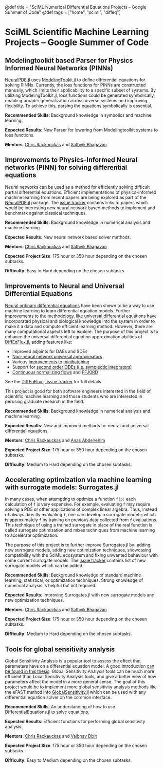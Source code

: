@def title = "SciML Numerical Differential Equations Projects – Google Summer of Code"
@def tags = ["home", "sciml", "diffeq"]

# SciML Scientific Machine Learning Projects – Google Summer of Code

## Modelingtoolkit based Parser for Physics Informed Neural Networks (PINNs)

[NeuralPDE.jl](https://github.com/SciML/NeuralPDE.jl) uses [ModelingTookit.jl](https://github.com/SciML/ModelingToolkit.jl) to define differential equations for solving PINNs. Currently, the loss functions for PINNs are constructed manually, which limits their applicability to a specific subset of systems. By utilizing ModelingToolkit.jl, loss functions could be generated symbolically, enabling broader generalization across diverse systems and improving flexibility. To achieve this, parsing the equations symbolically is essential.

**Recommended Skills**: Background knowledge in symbolics and machine learning.

**Expected Results**: New Parser for lowering from Modelingtoolkit systems to loss functions.

**Mentors**: [Chris Rackauckas](https://github.com/ChrisRackauckas) and [Sathvik Bhagavan](https://github.com/sathvikbhagavan)

## Improvements to Physics-Informed Neural networks (PINN) for solving differential equations

Neural networks can be used as a method for efficiently solving difficult partial differential equations.
Efficient implementations of physics-informed machine learning from recent papers are being explored as
part of the [NeuralPDE.jl](https://github.com/SciML/NeuralPDE.jl) package.
The [issue tracker](https://github.com/SciML/NeuralPDE.jl/issues) contains links to papers which
would be interesting new neural network based methods to implement and benchmark against classical techniques.

**Recommended Skills**: Background knowledge in numerical analysis and machine learning.

**Expected Results**: New neural network based solver methods.

**Mentors**: [Chris Rackauckas](https://github.com/ChrisRackauckas) and [Sathvik Bhagavan](https://github.com/sathvikbhagavan)

**Expected Project Size**: 175 hour or 350 hour depending on the chosen subtasks.

**Difficulty**: Easy to Hard depending on the chosen subtasks.

## Improvements to Neural and Universal Differential Equations

[Neural ordinary differential equations](https://arxiv.org/abs/1806.07366) have
been shown to be a way to use machine learning to learn differential equation
models. Further improvements to the methodology, like
[universal differential equations](https://arxiv.org/abs/2001.04385) have incorporated
physical and biological knowledge into the system in order to make it a data and
compute efficient learning method. However, there are many computational aspects
left to explore. The purpose of this project is to enhance the universal
differential equation approximation abilities of [DiffEqFlux.jl](https://github.com/SciML/DiffEqFlux.jl),
adding features like:

- Improved adjoints for DAEs and SDEs
- [Non-neural network universal approximators](https://github.com/SciML/DiffEqFlux.jl/issues/173)
- Various [improvements to](https://github.com/SciML/DiffEqFlux.jl/issues/133) [minibatching](https://github.com/SciML/DiffEqFlux.jl/issues/118)
- Support for [second order ODEs (i.e. symplectic integrators)](https://github.com/SciML/DiffEqFlux.jl/issues/48)
- [Continuous normalizing flows](https://github.com/SciML/DiffEqFlux.jl/issues/46) and [FFJORD](https://github.com/SciML/DiffEqFlux.jl/issues/47)

See the [DiffEqFlux.jl issue tracker](https://github.com/SciML/DiffEqFlux.jl/issues)
for full details.

This project is good for both software engineers interested in the field of
scientific machine learning and those students who are interested in perusing
graduate research in the field.

**Recommended Skills**: Background knowledge in numerical analysis and machine learning.

**Expected Results**: New and improved methods for neural and universal
differential equations.

**Mentors**: [Chris Rackauckas](https://github.com/ChrisRackauckas) and [Anas Abdelrehim](https://github.com/AnasAbdelR)

**Expected Project Size**: 175 hour or 350 hour depending on the chosen subtasks.

**Difficulty**: Medium to Hard depending on the chosen subtasks.

## Accelerating optimization via machine learning with surrogate models: Surrogates.jl

In many cases, when attempting to optimize a function `f(p)` each calculation
of `f` is very expensive. For example, evaluating `f` may require solving a
PDE or other applications of complex linear algebra. Thus, instead of always
directly evaluating `f`, one can develop a surrogate model `g` which is
approximately `f` by training on previous data collected from `f` evaluations.
This technique of using a trained surrogate in place of the real function
is called surrogate optimization and mixes techniques from machine learning
to accelerate optimization.

The purpose of this project is to further improve Surrogates.jl by: adding new surrogate models, adding new optimization techniques, showcasing compatibility with the SciML ecosystem and fixing unwanted behaviour with some current surrogate models. The [issue tracker](https://github.com/SciML/Surrogates.jl/issues) contains list of new surrogate models which can be added.

**Recommended Skills**: Background knowledge of standard machine learning,
statistical, or optimization techniques. Strong knowledge of numerical analysis
is helpful but not required.

**Expected Results**: Improving Surrogates.jl with new surrogate models and new optimization techniques.

**Mentors**: [Chris Rackauckas](https://github.com/ChrisRackauckas) and [Sathvik Bhagavan](https://github.com/sathvikbhagavan)

**Expected Project Size**: 175 hour or 350 hour depending on the chosen subtasks.

**Difficulty**: Medium to Hard depending on the chosen subtasks.

## Tools for global sensitivity analysis

Global Sensitivity Analysis is a popular tool to assess the effect that parameters
have on a differential equation model. A good introduction [can be found in this thesis](https://discovery.ucl.ac.uk/id/eprint/19896/). Global Sensitivity Analysis tools can be
much more efficient than Local Sensitivity Analysis tools, and give a better
view of how parameters affect the model in a more general sense.
The goal of this project would be to implement more global
sensitivity analysis methods like the eFAST method into [GlobalSensitivity.jl](https://github.com/SciML/GlobalSensitivity.jl) which
can be used with any differential equation solver on the common interface.

**Recommended Skills**: An understanding of how to use DifferentialEquations.jl
to solve equations.

**Expected Results**: Efficient functions for performing global sensitivity
analysis.

**Mentors**: [Chris Rackauckas](https://github.com/ChrisRackauckas) and [Vaibhav Dixit](https://github.com/Vaibhavdixit02)

**Expected Project Size**: 175 hour or 350 hour depending on the chosen subtasks.

**Difficulty**: Easy to Medium depending on the chosen subtasks.
